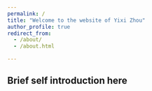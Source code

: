 ```yaml
---
permalink: /
title: "Welcome to the website of Yixi Zhou"
author_profile: true
redirect_from: 
  - /about/
  - /about.html

---
```


Brief self introduction here
------
<!--  ![image-20240716133344200](images/3953273590_704e3899d5_m.jpg) -->